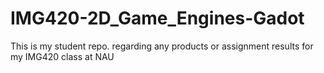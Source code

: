 # IMG420-2D_Game_Engines-Gadot
This is my student repo. regarding any products or assignment results for my IMG420 class at NAU
